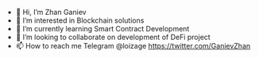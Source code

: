 - 👋 Hi, I’m Zhan Ganiev
- 👀 I’m interested in Blockchain solutions
- 🌱 I’m currently learning Smart Contract Development
- 💞️ I’m looking to collaborate on development of DeFi project
- 📫 How to reach me Telegram @loizage https://twitter.com/GanievZhan

<!---
Loizage/Loizage is a ✨ special ✨ repository because its `README.md` (this file) appears on your GitHub profile.
You can click the Preview link to take a look at your changes.
--->

